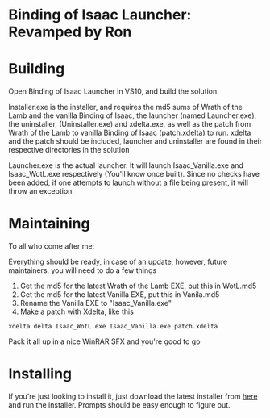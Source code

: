 Binding of Isaac Launcher: Revamped by Ron
==========================================

Building
========
Open Binding of Isaac Launcher in VS10, and build the solution.

Installer.exe is the installer, and requires the md5 sums of Wrath of the Lamb and the vanilla Binding of Isaac, 
the launcher (named Launcher.exe), the uninstaller, (Uninstaller.exe) and xdelta.exe, as well as the patch from Wrath of the Lamb to vanilla Binding of Isaac (patch.xdelta)
to run. xdelta and the patch should be included, launcher and uninstaller are found in their respective directories in the solution

Launcher.exe is the actual launcher. It will launch Isaac\_Vanilla.exe and Isaac\_WotL.exe respectively (You'll know once built). Since no checks have been added, if one attempts to launch without a file being present, it will throw an exception.


Maintaining
===========
To all who come after me:

Everything should be ready, in case of an update, however, future maintainers, you will need to do a few things  
1. Get the md5 for the latest Wrath of the Lamb EXE, put this in WotL.md5  
2. Get the md5 for the latest Vanilla EXE, put this in Vanila.md5  
4. Rename the Vanilla EXE to "Isaac_Vanilla.exe"  
3. Make a patch with Xdelta, like this   
```
xdelta delta Isaac_WotL.exe Isaac_Vanilla.exe patch.xdelta
```
Pack it all up in a nice WinRAR SFX and you're good to go

Installing
==========
If you're just looking to install it, just download the latest installer from [here](http://punyman.com/projects/Binding%20of%20Isaac%20Launcher%20Installer.exe) and run the installer. Prompts should be easy enough to figure out.
